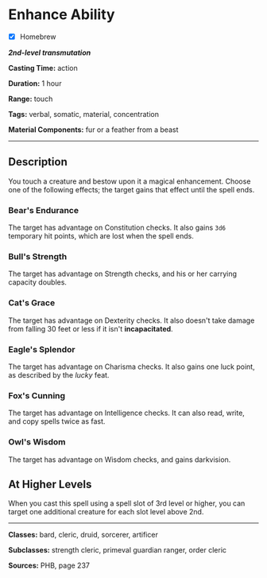# Enhance Ability

- [x] Homebrew

***2nd-level transmutation***

**Casting Time:** action

**Duration:** 1 hour

**Range:** touch

**Tags:** verbal, somatic, material, concentration

**Material Components:** fur or a feather from a beast

---

## Description
You touch a creature and bestow upon it a magical enhancement. Choose one of the following effects; the target gains that effect until the spell ends.

### Bear's Endurance
The target has advantage on Constitution checks. It also gains `3d6` temporary hit points, which are lost when the spell ends.

### Bull's Strength
The target has advantage on Strength checks, and his or her carrying capacity doubles.

### Cat's Grace
The target has advantage on Dexterity checks. It also doesn't take damage from falling 30 feet or less if it isn't **incapacitated**.

### Eagle's Splendor
The target has advantage on Charisma checks. It also gains one luck point, as described by the *lucky* feat.

### Fox's Cunning
The target has advantage on Intelligence checks. It can also read, write, and copy spells twice as fast.

### Owl's Wisdom
The target has advantage on Wisdom checks, and gains darkvision.

## At Higher Levels
When you cast this spell using a spell slot of 3rd level or higher, you can target one additional creature for each slot level above 2nd.

---

**Classes:** bard, cleric, druid, sorcerer, artificer

**Subclasses:** strength cleric, primeval guardian ranger, order cleric

**Sources:** PHB, page 237
